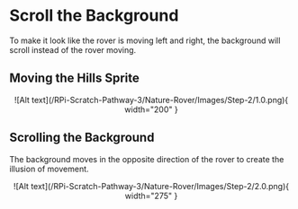 # Scroll the Background

To make it look like the rover is moving left and right, the background will scroll instead of the rover moving.

## Moving the Hills Sprite

<span style="display: block; text-align: center;">
![Alt text](/RPi-Scratch-Pathway-3/Nature-Rover/Images/Step-2/1.0.png){ width="200" }
</span>

## Scrolling the Background

The background moves in the opposite direction of the rover to create the illusion of movement.

<span style="display: block; text-align: center;">
![Alt text](/RPi-Scratch-Pathway-3/Nature-Rover/Images/Step-2/2.0.png){ width="275" }
</span>